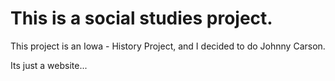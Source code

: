 # This is a social studies project.

This project is an Iowa - History Project, and I decided to do Johnny Carson.

Its just a website...